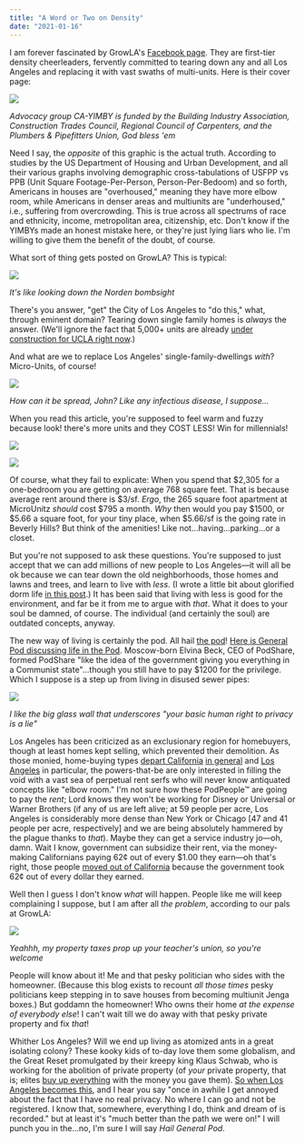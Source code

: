 ```yaml
---
title: "A Word or Two on Density"
date: "2021-01-16"
---
```


I am forever fascinated by GrowLA's [Facebook page](https://www.facebook.com/groups/GrowLA). They are first-tier density cheerleaders, fervently committed to tearing down any and all Los Angeles and replacing it with vast swaths of multi-units. Here is their cover page:

![](/images/Screen-Shot-2021-01-15-at-12.48.41-PM-1-1024x708_digital_art_x4-1-1024x708.jpg)

__Advocacy_ group CA-YIMBY is funded by the Building Industry Association, Construction Trades Council, Regional Council of Carpenters, and the Plumbers & Pipefitters Union, God bless 'em_

Need I say, the _opposite_ of this graphic is the actual truth. According to studies by the US Department of Housing and Urban Development, and all their various graphs involving demographic cross-tabulations of USFPP vs PPB (Unit Square Footage-Per-Person, Person-Per-Bedoom) and so forth, Americans in houses are "overhoused," meaning they have more elbow room, while Americans in denser areas and multiunits are "underhoused," i.e., suffering from overcrowding. This is true across all spectrums of race and ethnicity, income, metropolitan area, citizenship, etc. Don't know if the YIMBYs made an honest mistake here, or they're just lying liars who lie. I'm willing to give them the benefit of the doubt, of course.

What sort of thing gets posted on GrowLA? This is typical:

![](/images/7f6e4-screen-shot-2021-01-13-at-7.02.23-pm.jpg)

_It's like looking down the Norden bombsight_

There's you answer, "get" the City of Los Angeles to "do this," what, through eminent domain? Tearing down single family homes is _always_ the answer. (We'll ignore the fact that 5,000+ units are already [under construction for UCLA right now](https://urbanize.city/la/post/progress-report-uclas-870m-student-housing-expansion).)

And what are we to replace Los Angeles' single-family-dwellings _with_? Micro-Units, of course!

![](/images/Screen-Shot-2021-01-13-at-7.00.13-PM-1024x990.jpg)

_How can it be spread, John? Like any infectious disease, I suppose..._

When you read this article, you're supposed to feel warm and fuzzy because look! there's more units and they COST LESS! Win for millennials!

![](/images/1f050-screen-shot-2021-01-15-at-1.41.09-pm.jpg)

![](/images/8ce9b-screen-shot-2021-01-15-at-1.38.04-pm.jpg)

Of course, what they fail to explicate: When you spend that $2,305 for a one-bedroom you are getting on average 768 square feet. That is because average rent around there is $3/sf. _Ergo_, the 265 square foot apartment at MicroUnitz _should_ cost $795 a month. _Why_ then would you pay $1500, or $5.66 a square foot, for your tiny place, when $5.66/sf is the going rate in Beverly Hills? But think of the amenities! Like not...having...parking...or a closet.

But you're not supposed to ask these questions. You're supposed to just accept that we can add millions of new people to Los Angeles—it will all be ok because we can tear down the old neighborhoods, those homes and lawns and trees, and learn to live with _less_. (I wrote a little bit about glorified dorm life [in this post](https://www.riplosangeles.com/2019/10/13/so-ugly-too-ugly/).) It has been said that living with less is good for the environment, and far be it from me to argue with _that_. What it does to your soul be damned, of course. The individual (and certainly the soul) are outdated concepts, anyway.

The new way of living is certainly the pod. All hail [the pod](https://www.cnn.com/2019/07/05/success/podshare-co-living/index.html)! [Here is General Pod discussing life in the Pod](https://twitter.com/CNN/status/1146977277252648965). Moscow-born Elvina Beck, CEO of PodShare, formed PodShare "like the idea of the government giving you everything in a Communist state"...though you still have to pay $1200 for the privilege. Which I suppose is a step up from living in disused sewer pipes:

![](/images/7aba8-screen-shot-2021-01-15-at-2.19.16-pm.jpg)

_I like the big glass wall that underscores "your basic human right to privacy is a lie"_

Los Angeles has been criticized as an exclusionary region for homebuyers, though at least homes kept selling, which prevented their demolition. As those monied, home-buying types [depart California](https://www.msn.com/en-us/money/markets/no-longer-a-boom-state-new-data-shows-residents-fleeing-california-in-near-record-numbers/ar-BB1bZ9xJ) [in general](https://www.washingtonexaminer.com/opinion/like-california-residents-businesses-are-fleeing-the-golden-state) and [Los Angeles](https://www.dailymail.co.uk/news/article-8631063/Hollywood-Apocalypse-rich-famous-fleeing-droves.html) in particular, the powers-that-be are only interested in filling the void with a vast sea of perpetual rent serfs who will never know antiquated concepts like "elbow room." I'm not sure how these PodPeople™ are going to pay the _rent_; Lord knows they won't be working for Disney or Universal or Warner Brothers (if any of us are left alive; at 59 people per acre, Los Angeles is considerably more dense than New York or Chicago \[47 and 41 people per acre, respectively\] and we are being absolutely hammered by the plague thanks to _that_). Maybe they can get a service industry jo—oh, damn. Wait I know, government can subsidize their rent, via the money-making Californians paying 62¢ out of every $1.00 they earn—oh that's right, those people [moved out of California](https://www.forbes.com/sites/lisettevoytko/2020/12/09/americas-three-richest-people-are-now-positioned-to-pay-zero-state-income-tax/?sh=68968ea37b63#:~:text=Bezos%20%28worth%20an%20estimated%20%24183.3%20billion%29%20and%20Gates,Nevada%2C%20New%20Hampshire%2C%20South%20Dakota%2C%20Tennessee%20and%20Wyoming.) because the government took 62¢ out of every dollar they earned.

Well then I guess I don't know _what_ will happen. People like me will keep complaining I suppose, but I am after all _the problem_, according to our pals at GrowLA:

![](/images/99b8a-screen-shot-2021-01-15-at-1.11.54-pm-1.jpg)

_Yeahhh, my property taxes prop up your teacher's union, so you're welcome_

People will know about it! Me and that pesky politician who sides with the homeowner. (Because this blog exists to recount _all those times_ pesky politicians keep stepping in to save houses from becoming multiunit Jenga boxes.) But goddamn the homeowner! Who owns their home _at the expense of everybody else_! I can't wait till we do away with that pesky private property and fix _that_!

Whither Los Angeles? Will we end up living as atomized ants in a great isolating colony? These kooky kids of to-day love them some globalism, and the Great Reset promulgated by their kreepy king Klaus Schwab, who is working for the abolition of private property (of _your_ private property, that is; elites [buy up everything](https://www.forbes.com/sites/arielshapiro/2021/01/14/americas-biggest-owner-of-farmland-is-now-bill-gates-bezos-turner/?sh=7cda1ca66096) with the money you gave them). [So when Los Angeles becomes this](https://www.weforum.org/agenda/2016/11/how-life-could-change-2030/), and I hear you say "once in awhile I get annoyed about the fact that I have no real privacy. No where I can go and not be registered. I know that, somewhere, everything I do, think and dream of is recorded." but at least it's "much better than the path we were on!" I will punch you in the...no, I'm sure I will say _Hail General Pod_.

